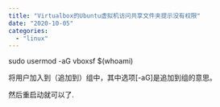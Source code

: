 ```yaml
---
title: "Virtualbox的Ubuntu虚拟机访问共享文件夹提示没有权限"
date: "2020-10-05"
categories: 
  - "linux"
---
```


sudo usermod -aG vboxsf $(whoami)

将用户加入到（追加到）组中，其中选项\[-aG\]是追加到组的意思。

然后重启动就可以了.
